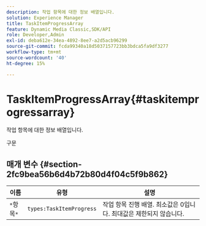 ```yaml
---
description: 작업 항목에 대한 정보 배열입니다.
solution: Experience Manager
title: TaskItemProgressArray
feature: Dynamic Media Classic,SDK/API
role: Developer,Admin
exl-id: deba612e-34ea-4892-8ee7-a2d5acb96299
source-git-commit: fcda99340a18d5037157723bb3bdca5fa9df3277
workflow-type: tm+mt
source-wordcount: '40'
ht-degree: 15%

---
```


# TaskItemProgressArray{#taskitemprogressarray}

작업 항목에 대한 정보 배열입니다.

구문

## 매개 변수 {#section-2fc9bea56b6d4b72b80d4f04c5f9b862}

| 이름 | 유형 | 설명 |
|---|---|---|
| `*`항목`*` | `types:TaskItemProgress` | 작업 항목 진행 배열. 최소값은 0입니다. 최대값은 제한되지 않습니다. |
